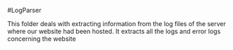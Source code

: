 #LogParser

This folder deals with extracting information from the log files of the server where our website had been hosted.
It extracts all the logs and error logs concerning the website